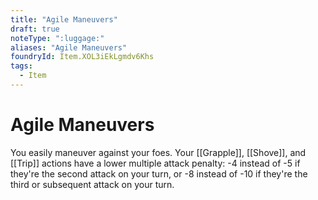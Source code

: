 ```yaml
---
title: "Agile Maneuvers"
draft: true
noteType: ":luggage:"
aliases: "Agile Maneuvers"
foundryId: Item.XOL3iEkLgmdv6Khs
tags:
  - Item
---
```


# Agile Maneuvers

You easily maneuver against your foes. Your [[Grapple]], [[Shove]], and [[Trip]] actions have a lower multiple attack penalty: -4 instead of -5 if they're the second attack on your turn, or -8 instead of -10 if they're the third or subsequent attack on your turn.
